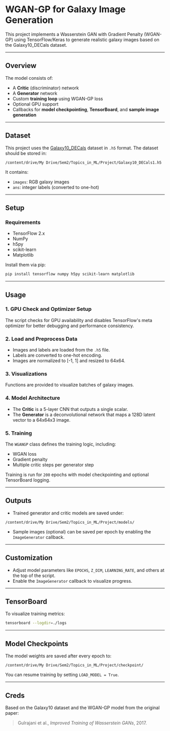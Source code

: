 # WGAN-GP for Galaxy Image Generation

This project implements a Wasserstein GAN with Gradient Penalty (WGAN-GP) using TensorFlow/Keras to generate realistic galaxy images based on the Galaxy10_DECals dataset.

---

## Overview

The model consists of:

- A **Critic** (discriminator) network
- A **Generator** network
- Custom **training loop** using WGAN-GP loss
- Optional GPU support
- Callbacks for **model checkpointing**, **TensorBoard**, and **sample image generation**

---

## Dataset

This project uses the [Galaxy10_DECals](https://astronn.readthedocs.io/en/latest/galaxy10.html) dataset in `.h5` format. The dataset should be stored in:

```
/content/drive/My Drive/Sem2/Topics_in_ML/Project/Galaxy10_DECals1.h5
```

It contains:

- `images`: RGB galaxy images
- `ans`: integer labels (converted to one-hot)

---

## Setup

### Requirements

- TensorFlow 2.x
- NumPy
- h5py
- scikit-learn
- Matplotlib

Install them via pip:

```bash
pip install tensorflow numpy h5py scikit-learn matplotlib
```

---

## Usage

### 1. GPU Check and Optimizer Setup

The script checks for GPU availability and disables TensorFlow's meta optimizer for better debugging and performance consistency.

### 2. Load and Preprocess Data

- Images and labels are loaded from the `.h5` file.
- Labels are converted to one-hot encoding.
- Images are normalized to [-1, 1] and resized to 64x64.

### 3. Visualizations

Functions are provided to visualize batches of galaxy images.

### 4. Model Architecture

- The **Critic** is a 5-layer CNN that outputs a single scalar.
- The **Generator** is a deconvolutional network that maps a 128D latent vector to a 64x64x3 image.

### 5. Training

The `WGANGP` class defines the training logic, including:

- WGAN loss
- Gradient penalty
- Multiple critic steps per generator step

Training is run for `200` epochs with model checkpointing and optional TensorBoard logging.

---

## Outputs

- Trained generator and critic models are saved under:

```
/content/drive/My Drive/Sem2/Topics_in_ML/Project/models/
```

- Sample images (optional) can be saved per epoch by enabling the `ImageGenerator` callback.

---

## Customization

- Adjust model parameters like `EPOCHS`, `Z_DIM`, `LEARNING_RATE`, and others at the top of the script.
- Enable the `ImageGenerator` callback to visualize progress.

---

## TensorBoard

To visualize training metrics:

```bash
tensorboard --logdir=./logs
```

---

## Model Checkpoints

The model weights are saved after every epoch to:

```
/content/drive/My Drive/Sem2/Topics_in_ML/Project/checkpoint/
```

You can resume training by setting `LOAD_MODEL = True`.

---

## Creds

Based on the Galaxy10 dataset and the WGAN-GP model from the original paper:

> Gulrajani et al., *Improved Training of Wasserstein GANs*, 2017.
